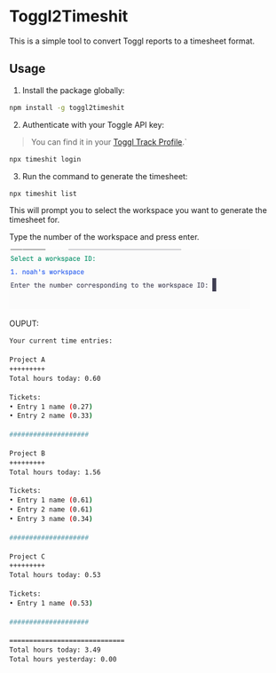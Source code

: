 # Toggl2Timeshit

This is a simple tool to convert Toggl reports to a timesheet format.

## Usage

1. Install the package globally:

```bash
npm install -g toggl2timeshit
```

2. Authenticate with your Toggle API key:

> You can find it in your [Toggl Track Profile](https://track.toggl.com/profile).`

```bash
npx timeshit login
```

3. Run the command to generate the timesheet:

```bash
npx timeshit list
```

This will prompt you to select the workspace you want to generate the timesheet for.

Type the number of the workspace and press enter.

![Select workspace](./docs/images/select-workspace.png)

OUPUT:

```bash
Your current time entries:

Project A
+++++++++
Total hours today: 0.60

Tickets:
• Entry 1 name (0.27)
• Entry 2 name (0.33)

####################

Project B
+++++++++
Total hours today: 1.56

Tickets:
• Entry 1 name (0.61)
• Entry 2 name (0.61)
• Entry 3 name (0.34)

####################

Project C
+++++++++
Total hours today: 0.53

Tickets:
• Entry 1 name (0.53)

####################

=============================
Total hours today: 3.49
Total hours yesterday: 0.00
```
